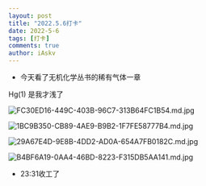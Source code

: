 ```yaml
--- 
layout: post 
title: "2022.5.6打卡" 
date: 2022-5-6
tags: [打卡] 
comments: true 
author: iAskv
--- 
```


- 今天看了无机化学丛书的稀有气体一章 

Hg(1) 是我才浅了 

![FC30ED16-449C-403B-96C7-313B64FC1B54.md.jpg](https://www.z4a.net/images/2022/05/06/FC30ED16-449C-403B-96C7-313B64FC1B54.md.jpg) 

![1BC9B350-CB89-4AE9-B9B2-1F7FE58777B4.md.jpg](https://z4a.net/images/2022/05/06/1BC9B350-CB89-4AE9-B9B2-1F7FE58777B4.md.jpg) 

![29A67E4D-9E8B-4DD2-AD0A-654A7FB0182C.md.jpg](https://z4a.net/images/2022/05/06/29A67E4D-9E8B-4DD2-AD0A-654A7FB0182C.md.jpg) 

![B4BF6A19-0AA4-46BD-8223-F315DB5AA141.md.jpg](https://z4a.net/images/2022/05/06/B4BF6A19-0AA4-46BD-8223-F315DB5AA141.md.jpg) 

- 23:31收工了 
